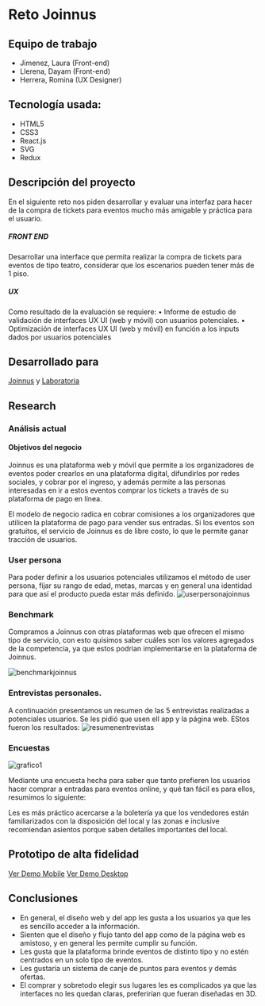 # **Reto Joinnus**

## Equipo de trabajo

+ Jimenez, Laura (Front-end)
+ Llerena, Dayam (Front-end)
+ Herrera, Romina  (UX Designer)


## Tecnología usada:

- HTML5
- CSS3
- React.js
- SVG
- Redux

## **Descripción del proyecto**
En el siguiente reto nos piden desarrollar y evaluar una interfaz para hacer de la compra de tickets para eventos mucho más amigable y práctica para el usuario.

##### FRONT END
Desarrollar una interface que permita realizar la compra de tickets para eventos de tipo teatro, considerar que los escenarios pueden tener más de 1 piso.

##### UX
Como resultado de la evaluación se requiere:
• Informe de estudio de validación de interfaces UX UI (web y móvil) con usuarios potenciales.
• Optimización de interfaces UX UI (web y móvil) en función a los inputs dados por usuarios potenciales

## Desarrollado para

[Joinnus](https://www.joinnus.com/PE) y [Laboratoria](http://laboratoria.la)



## **Research**

### Análisis actual
#### Objetivos del negocio

Joinnus es una plataforma web y móvil que permite a los organizadores de eventos poder crearlos en una plataforma digital, difundirlos por redes sociales, y cobrar por el ingreso, y además permite a las personas interesadas en ir a estos eventos comprar los tickets a través de su plataforma de pago en línea.

El modelo de negocio radica en cobrar comisiones a los organizadores que utilicen la plataforma de pago para vender sus entradas. Si los eventos son gratuitos, el servicio de Joinnus es de libre costo, lo que le permite ganar tracción de usuarios.


### User persona

Para poder definir a los usuarios potenciales utilizamos el método de user persona, fijar su rango de edad, metas, marcas y en general una identidad para que así el producto pueda estar más definido.
![userpersonajoinnus](https://user-images.githubusercontent.com/32309909/38176133-18eef1c4-35af-11e8-9ae7-4f782831c7a1.png)

### Benchmark
Compramos a Joinnus con otras plataformas web que ofrecen el mismo tipo de servicio, con esto quisimos saber cuáles son los valores agregados de la competencia, ya que estos podrían implementarse en la plataforma de Joinnus.

![benchmarkjoinnus](https://user-images.githubusercontent.com/32309909/38182666-acbf5636-3600-11e8-9ec2-aea1e4c09740.jpg)



### Entrevistas personales.


A continuación presentamos un resumen de las 5 entrevistas realizadas a potenciales usuarios. Se les pidió que usen ell app y la página web. EStos fueron los resultados:
![resumenentrevistas](https://user-images.githubusercontent.com/32309909/38182764-48b4349e-3601-11e8-9f33-1059c62784bb.png)

### Encuestas
![grafico1](https://user-images.githubusercontent.com/32309909/38183214-3440a1fc-3604-11e8-92a1-2bfc4f2adf54.jpg)

Mediante una encuesta hecha para saber que tanto prefieren los usuarios hacer comprar a entradas para eventos online, y qué tan fácil es para ellos, resumimos lo siguiente:

Les es más práctico acercarse a la boletería ya que los vendedores están familiarizados con la disposición del local y las zonas e inclusive recomiendan asientos porque saben detalles importantes del local.

## Prototipo de alta fidelidad 
[Ver Demo Mobile](https://marvelapp.com/13h3hajg/screen/40585359)
[Ver Demo Desktop](https://marvelapp.com/664f428/screen/40640803)

## **Conclusiones**

- En general, el diseño web y del app les gusta a los usuarios ya que les es sencillo acceder a la información.
- Sienten que el diseño y flujo tanto del app como de la página web es amistoso, y en general les permite cumplir su función.
- Les gusta que la plataforma brinde eventos de distinto tipo y no estén centrados en un solo tipo de eventos.
- Les gustaría un sistema de canje de puntos para eventos y demás ofertas.
- El comprar y sobretodo elegir sus lugares les es complicados ya que las interfaces no les quedan claras, preferirían que fueran diseñadas en 3D.







